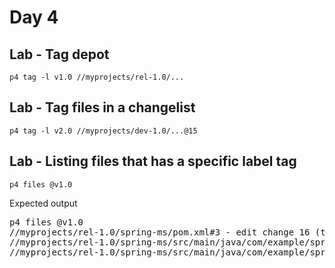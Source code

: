 # Day 4

## Lab - Tag depot 
```
p4 tag -l v1.0 //myprojects/rel-1.0/...
```

## Lab - Tag files in a changelist
```
p4 tag -l v2.0 //myprojects/dev-1.0/...@15
```

## Lab - Listing files that has a specific label tag
```
p4 files @v1.0
```

Expected output
<pre>
p4 files @v1.0
//myprojects/rel-1.0/spring-ms/pom.xml#3 - edit change 16 (text)
//myprojects/rel-1.0/spring-ms/src/main/java/com/example/springboot/Application.java#1 - branch change 14 (text)
//myprojects/rel-1.0/spring-ms/src/main/java/com/example/springboot/HelloController.java#1 - branch change 14 (text)  
</pre>
